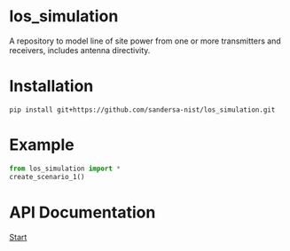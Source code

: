 # los_simulation
A repository to model line of site power from one or more transmitters and receivers, includes antenna directivity.

# Installation 
```shell
pip install git+https://github.com/sandersa-nist/los_simulation.git
```

# Example
```python
from los_simulation import *
create_scenario_1()
```

# API Documentation
[Start](./documentation/index.html)